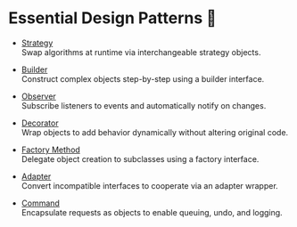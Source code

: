 # Essential Design Patterns 🎯

- [Strategy](https://refactoring.guru/design-patterns/strategy)  
  Swap algorithms at runtime via interchangeable strategy objects.

- [Builder](https://refactoring.guru/design-patterns/builder)  
  Construct complex objects step-by-step using a builder interface.

- [Observer](https://refactoring.guru/design-patterns/observer)  
  Subscribe listeners to events and automatically notify on changes.

- [Decorator](https://refactoring.guru/design-patterns/decorator)  
  Wrap objects to add behavior dynamically without altering original code.

- [Factory Method](https://refactoring.guru/design-patterns/factory-method)  
  Delegate object creation to subclasses using a factory interface.

- [Adapter](https://refactoring.guru/design-patterns/adapter)  
  Convert incompatible interfaces to cooperate via an adapter wrapper.

- [Command](https://refactoring.guru/design-patterns/command)  
  Encapsulate requests as objects to enable queuing, undo, and logging.
